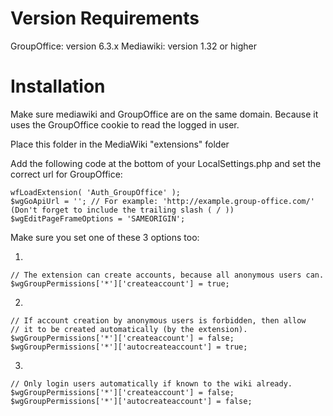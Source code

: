 Version Requirements
============
GroupOffice: version 6.3.x
Mediawiki: version 1.32 or higher


Installation
============

Make sure mediawiki and GroupOffice are on the same domain. Because it uses the
GroupOffice cookie to read the logged in user.

Place this folder in the MediaWiki "extensions" folder

Add the following code at the bottom of your LocalSettings.php and set the correct url for GroupOffice:

```
wfLoadExtension( 'Auth_GroupOffice' );
$wgGoApiUrl = ''; // For example: 'http://example.group-office.com/' (Don't forget to include the trailing slash ( / ))
$wgEditPageFrameOptions = 'SAMEORIGIN';
```

Make sure you set one of these 3 options too:

1.
```
// The extension can create accounts, because all anonymous users can.
$wgGroupPermissions['*']['createaccount'] = true;
```

2.
```
// If account creation by anonymous users is forbidden, then allow
// it to be created automatically (by the extension).
$wgGroupPermissions['*']['createaccount'] = false;
$wgGroupPermissions['*']['autocreateaccount'] = true;
```

3.
```
// Only login users automatically if known to the wiki already.
$wgGroupPermissions['*']['createaccount'] = false;
$wgGroupPermissions['*']['autocreateaccount'] = false;
```
